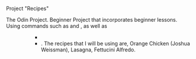 Project "Recipes"

The Odin Project. Beginner Project that incorporates beginner lessons.
Using commands such as <a href=""></a> and <img src="">, as well as <ol><ol> <ul><ul> <li><li>.
The recipes that I will be using are, Orange Chicken (Joshua Weissman), Lasagna, Fettucini Alfredo.